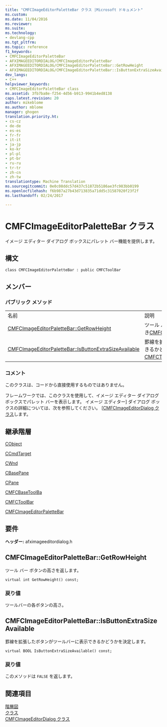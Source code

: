 ```yaml
---
title: "CMFCImageEditorPaletteBar クラス |Microsoft ドキュメント"
ms.custom: 
ms.date: 11/04/2016
ms.reviewer: 
ms.suite: 
ms.technology:
- devlang-cpp
ms.tgt_pltfrm: 
ms.topic: reference
f1_keywords:
- CMFCImageEditorPaletteBar
- AFXIMAGEEDITORDIALOG/CMFCImageEditorPaletteBar
- AFXIMAGEEDITORDIALOG/CMFCImageEditorPaletteBar::GetRowHeight
- AFXIMAGEEDITORDIALOG/CMFCImageEditorPaletteBar::IsButtonExtraSizeAvailable
dev_langs:
- C++
helpviewer_keywords:
- CMFCImageEditorPaletteBar class
ms.assetid: 3fb7ba8e-f254-4d56-b913-9941b4ed8138
caps.latest.revision: 20
author: mikeblome
ms.author: mblome
manager: ghogen
translation.priority.ht:
- cs-cz
- de-de
- es-es
- fr-fr
- it-it
- ja-jp
- ko-kr
- pl-pl
- pt-br
- ru-ru
- tr-tr
- zh-cn
- zh-tw
translationtype: Machine Translation
ms.sourcegitcommit: 0e0c08ddc57d437c51872b5186ae3fc983bb0199
ms.openlocfilehash: f6b987a27b43d713835a71dd5c31587020f23f2f
ms.lasthandoff: 02/24/2017

---
```

# <a name="cmfcimageeditorpalettebar-class"></a>CMFCImageEditorPaletteBar クラス
イメージ エディター ダイアログ ボックスにパレット バー機能を提供します。  
  
## <a name="syntax"></a>構文  
  
```  
class CMFCImageEditorPaletteBar : public CMFCToolBar  
```  
  
## <a name="members"></a>メンバー  
  
### <a name="public-methods"></a>パブリック メソッド  
  
|||  
|-|-|  
|名前|説明|  
|[CMFCImageEditorPaletteBar::GetRowHeight](#getrowheight)|ツール バー ボタンの高さを返します。 (上書き[CMFCToolBar::GetRowHeight](../../mfc/reference/cmfctoolbar-class.md#getrowheight))。|  
|[CMFCImageEditorPaletteBar::IsButtonExtraSizeAvailable](#isbuttonextrasizeavailable)|罫線を拡張したボタンがツールバーに表示できるかどうかを決定します。 (上書き[CMFCToolBar::IsButtonExtraSizeAvailable](../../mfc/reference/cmfctoolbar-class.md#isbuttonextrasizeavailable))。|  
  
### <a name="remarks"></a>コメント  
 このクラスは、コードから直接使用するものではありません。  
  
 フレームワークでは、このクラスを使用して、イメージ エディター ダイアログ ボックスでパレット バーを表示します。 イメージ エディター] ダイアログ ボックスの詳細については、次を参照してください。 [[CMFCImageEditorDialog クラス](../../mfc/reference/cmfcimageeditordialog-class.md)します。  
  
## <a name="inheritance-hierarchy"></a>継承階層  
 [CObject](../../mfc/reference/cobject-class.md)  
  
 [CCmdTarget](../../mfc/reference/ccmdtarget-class.md)  
  
 [CWnd](../../mfc/reference/cwnd-class.md)  
  
 [CBasePane](../../mfc/reference/cbasepane-class.md)  
  
 [CPane](../../mfc/reference/cpane-class.md)  
  
 [CMFCBaseToolBa](../../mfc/reference/cmfcbasetoolbar-class.md)  
  
 [CMFCToolBar](../../mfc/reference/cmfctoolbar-class.md)  
  
 [CMFCImageEditorPaletteBar](../../mfc/reference/cmfcimageeditorpalettebar-class.md)  
  
## <a name="requirements"></a>要件  
 **ヘッダー:** afximageeditordialog.h  
  
##  <a name="getrowheight"></a>CMFCImageEditorPaletteBar::GetRowHeight  
 ツール バー ボタンの高さを返します。  
  
```  
virtual int GetRowHeight() const;  
```  
  
### <a name="return-value"></a>戻り値  
 ツールバーの各ボタンの高さ。  
  
##  <a name="isbuttonextrasizeavailable"></a>CMFCImageEditorPaletteBar::IsButtonExtraSizeAvailable  
 罫線を拡張したボタンがツールバーに表示できるかどうかを決定します。  
  
```  
virtual BOOL IsButtonExtraSizeAvailable() const;  
```  
  
### <a name="return-value"></a>戻り値  
 このメソッドは `FALSE` を返します。  
  
## <a name="see-also"></a>関連項目  
 [階層図](../../mfc/hierarchy-chart.md)   
 [クラス](../../mfc/reference/mfc-classes.md)   
 [CMFCImageEditorDialog クラス](../../mfc/reference/cmfcimageeditordialog-class.md)

